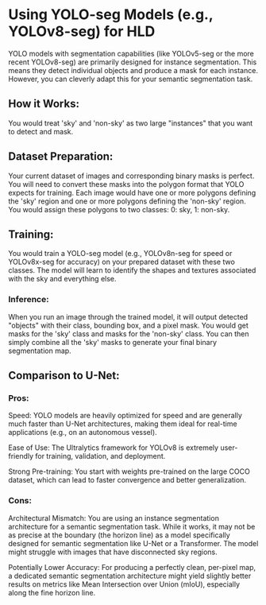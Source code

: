 # Using YOLO-seg Models (e.g., YOLOv8-seg) for HLD
YOLO models with segmentation capabilities (like YOLOv5-seg or the more recent YOLOv8-seg) are primarily designed for instance segmentation. This means they detect individual objects and produce a mask for each instance. However, you can cleverly adapt this for your semantic segmentation task.

## How it Works:
You would treat 'sky' and 'non-sky' as two large "instances" that you want to detect and mask.

## Dataset Preparation: 
Your current dataset of images and corresponding binary masks is perfect. You will need to convert these masks into the polygon format that YOLO expects for training. Each image would have one or more polygons defining the 'sky' region and one or more polygons defining the 'non-sky' region. You would assign these polygons to two classes: 0: sky, 1: non-sky.

## Training: 
You would train a YOLO-seg model (e.g., YOLOv8n-seg for speed or YOLOv8x-seg for accuracy) on your prepared dataset with these two classes. The model will learn to identify the shapes and textures associated with the sky and everything else.

### Inference: 
When you run an image through the trained model, it will output detected "objects" with their class, bounding box, and a pixel mask. You would get masks for the 'sky' class and masks for the 'non-sky' class. You can then simply combine all the 'sky' masks to generate your final binary segmentation map.

## Comparison to U-Net:
### Pros:

Speed: YOLO models are heavily optimized for speed and are generally much faster than U-Net architectures, making them ideal for real-time applications (e.g., on an autonomous vessel).

Ease of Use: The Ultralytics framework for YOLOv8 is extremely user-friendly for training, validation, and deployment.

Strong Pre-training: You start with weights pre-trained on the large COCO dataset, which can lead to faster convergence and better generalization.

### Cons:

Architectural Mismatch: You are using an instance segmentation architecture for a semantic segmentation task. While it works, it may not be as precise at the boundary (the horizon line) as a model specifically designed for semantic segmentation like U-Net or a Transformer. The model might struggle with images that have disconnected sky regions.

Potentially Lower Accuracy: For producing a perfectly clean, per-pixel map, a dedicated semantic segmentation architecture might yield slightly better results on metrics like Mean Intersection over Union (mIoU), especially along the fine horizon line.